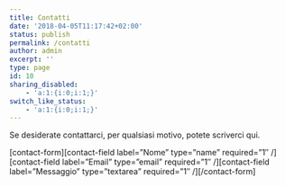 ```yaml
---
title: Contatti
date: '2018-04-05T11:17:42+02:00'
status: publish
permalink: /contatti
author: admin
excerpt: ''
type: page
id: 10
sharing_disabled:
    - 'a:1:{i:0;i:1;}'
switch_like_status:
    - 'a:1:{i:0;i:1;}'
---
```

Se desiderate contattarci, per qualsiasi motivo, potete scriverci qui.

\[contact-form\]\[contact-field label=”Nome” type=”name” required=”1″ /\]\[contact-field label=”Email” type=”email” required=”1″ /\]\[contact-field label=”Messaggio” type=”textarea” required=”1″ /\]\[/contact-form\]